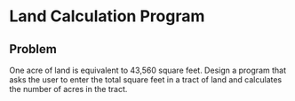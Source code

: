 # Land Calculation Program
## Problem
One acre of land is equivalent to 43,560 square feet. Design a program that asks the user to enter the total square feet in a tract of land and calculates the number of acres in the tract.